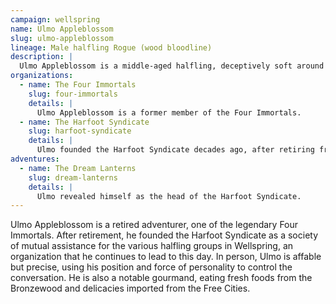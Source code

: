 ```yaml
---
campaign: wellspring
name: Ulmo Appleblossom
slug: ulmo-appleblossom
lineage: Male halfling Rogue (wood bloodline)
description: |
  Ulmo Appleblossom is a middle-aged halfling, deceptively soft around the edges but with an unmistakable sense of danger. He has brown hair with natural green highlights, impeccably styled, and wears finely-made but comfortable clothes.
organizations:
  - name: The Four Immortals
    slug: four-immortals
    details: |
      Ulmo Appleblossom is a former member of the Four Immortals.
  - name: The Harfoot Syndicate
    slug: harfoot-syndicate
    details: |
      Ulmo founded the Harfoot Syndicate decades ago, after retiring from delving, and remains the group's nominal leader.
adventures:
  - name: The Dream Lanterns
    slug: dream-lanterns
    details: |
      Ulmo revealed himself as the head of the Harfoot Syndicate.
---
```


Ulmo Appleblossom is a retired adventurer, one of the legendary Four Immortals. After retirement, he founded the Harfoot Syndicate as a society of mutual assistance for the various halfling groups in Wellspring, an organization that he continues to lead to this day. In person, Ulmo is affable but precise, using his position and force of personality to control the conversation. He is also a notable gourmand, eating fresh foods from the Bronzewood and delicacies imported from the Free Cities.
